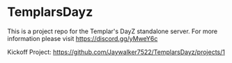 # TemplarsDayz

This is a project repo for the Templar's DayZ standalone server.  For more information please visit https://discord.gg/yMweY6c

Kickoff Project: https://github.com/Jaywalker7522/TemplarsDayz/projects/1
